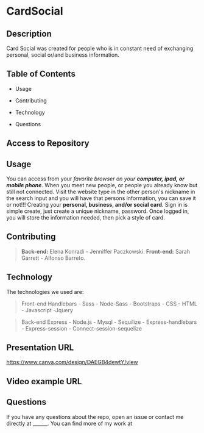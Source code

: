 # CardSocial

## Description
  
  Card Social was created for people who is in constant need of exchanging personal, social or/and business information.
  
  ## Table of Contents 
  
  * Usage

  * Contributing
  
  * Technology
  
  * Questions
  
  ## Access to Repository
  
  
  ## Usage  
  You can access from your _favorite browser on your **computer, ipad, or mobile phone**_.
  When you meet new people, or people you already know but still not connected. 
  Visit the website type in the other person's nickname in the search input and you will have that persons information, you can save it or not!!! 
  Creating your **personal, business, and/or social card**. Sign in is simple create, just create a unique nickname, password. Once logged in, you will store the information needed, then pick a style of card.
  
    
  ## Contributing
  >**Back-end:**
  Elena Konradi - Jenniffer Paczkowski.
  >**Front-end:**
  Sarah Garrett - Alfonso Barreto.
  
  
  ## Technology
  The technologies we used are:
  
  > Front-end
  > Handlebars - Sass - Node-Sass - Bootstraps - CSS - HTML - Javascript -Jquery

  > Back-end
  > Express - Node.js - Mysql - Sequilize - Express-handlebars - Express-session - Connect-session-sequelize


  ## Presentation URL
  https://www.canva.com/design/DAEGB4dewtY/view

  ## Video example URL
  
  
  
  ## Questions
  
  If you have any questions about the repo, open an issue or contact me directly at ______. You can find more of my work at 
  
  
